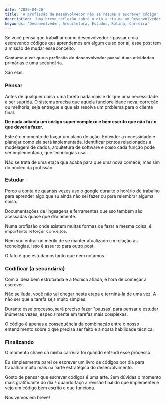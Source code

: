 ```yaml
---
date: '2020-04-26'
title: 'A profissão de Desenvolvedor não se resume a escrever código'
description: 'Uma breve reflexão sobre o dia a dia de um Desenvolvedor e as suas atividades.'
keywords: 'Desenvolvedor, Arquitetura, Estudos, Rotina, Carreira'
---
```


Se você pensa que trabalhar como desenvolvedor é passar o dia escrevendo códigos que aprendemos em algum curso por aí,
esse post tem a missão de mudar esse conceito.

Costumo dizer que a profissão de desenvolvedor possui duas atividades primárias e uma secundária.

São elas:

### Pensar

Antes de qualquer coisa, uma tarefa nada mais é do que uma necessidade a ser suprida. O sistema precisa que aquela
funcionalidade nova, correção ou melhoria, seja entregue e que ela resolva um problema para o cliente final.

**De nada adianta um código super complexo e bem escrito que não faz o que deveria fazer.**

Este é o momento de traçar um plano de ação. Entender a necessidade e planejar como ela será implementada. Identificar
pontos relacionados a modelagem de dados, arquitetura de software e como cada função pode ser implementada, que
tecnologias usar.

Não se trata de uma etapa que acaba para que uma nova comece, mas sim do núcleo da profissão.

### Estudar

Perco a conta de quantas vezes uso o google durante o horário de trabalho para aprender algo que eu ainda não sei fazer
ou para relembrar alguma coisa.

Documentações de linguagens e ferramentas que uso também são acessadas quase que diariamente.

Numa profissão onde existem muitas formas de fazer a mesma coisa, é importante reforçar conceitos.

Nem vou entrar no mérito de se manter atualizado em relação às tecnologias. Isso é assunto para outro post.

O fato é que estudamos tanto que nem notamos.

### Codificar (a secundária)

Com a ideia bem estruturada e a técnica afiada, é hora de começar a escrever.

Não se iluda, você não vai chegar nesta etapa e terminá-la de uma vez. A não ser que a tarefa seja muito simples.

Durante esse processo, será preciso fazer "pausas" para pensar e estudar inúmeras vezes, especialmente em tarefas mais
complexas.

O código é apenas a consequência da combinação entre o nosso entendimento sobre o que precisa ser feito e a nossa
habilidade técnica.

### Finalizando

O momento chave da minha carreira foi quando entendi esse processo.

Eu simplesmente parei de escrever um livro de códigos por dia para trabalhar muito mais na parte estratégica do
desenvolvimento.

Gosto de pensar que escrever códigos é uma arte. Sem dúvidas o momento mais gratificante do dia é quando faço a revisão
final do que implementei e vejo um código bem escrito e que funciona.

Nos vemos em breve!
